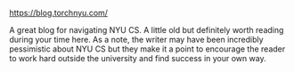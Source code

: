 https://blog.torchnyu.com/


A great blog for navigating NYU CS. A little old but definitely worth reading during your time here. As a note, the writer may have been incredibly pessimistic about NYU CS but they make it a point to encourage the reader to work hard outside the university and find success in your own way.